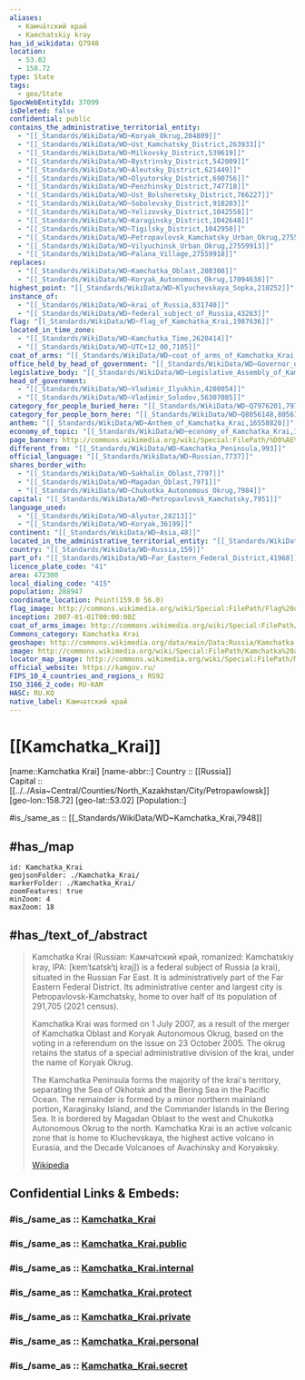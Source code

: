```yaml
---
aliases:
  - Камча́тский край
  - Kamchatskiy kray
has_id_wikidata: Q7948
location:
  - 53.02
  - 158.72
type: State
tags:
  - geo/State
SpocWebEntityId: 37099
isDeleted: false
confidential: public
contains_the_administrative_territorial_entity:
  - "[[_Standards/WikiData/WD~Koryak_Okrug,204809]]"
  - "[[_Standards/WikiData/WD~Ust_Kamchatsky_District,263933]]"
  - "[[_Standards/WikiData/WD~Milkovsky_District,539619]]"
  - "[[_Standards/WikiData/WD~Bystrinsky_District,542009]]"
  - "[[_Standards/WikiData/WD~Aleutsky_District,621449]]"
  - "[[_Standards/WikiData/WD~Olyutorsky_District,690756]]"
  - "[[_Standards/WikiData/WD~Penzhinsky_District,747718]]"
  - "[[_Standards/WikiData/WD~Ust_Bolsheretsky_District,766227]]"
  - "[[_Standards/WikiData/WD~Sobolevsky_District,918203]]"
  - "[[_Standards/WikiData/WD~Yelizovsky_District,1042558]]"
  - "[[_Standards/WikiData/WD~Karaginsky_District,1042648]]"
  - "[[_Standards/WikiData/WD~Tigilsky_District,1042950]]"
  - "[[_Standards/WikiData/WD~Petropavlovsk_Kamchatsky_Urban_Okrug,27559915]]"
  - "[[_Standards/WikiData/WD~Vilyuchinsk_Urban_Okrug,27559913]]"
  - "[[_Standards/WikiData/WD~Palana_Village,27559918]]"
replaces:
  - "[[_Standards/WikiData/WD~Kamchatka_Oblast,208308]]"
  - "[[_Standards/WikiData/WD~Koryak_Autonomous_Okrug,17094638]]"
highest_point: "[[_Standards/WikiData/WD~Klyuchevskaya_Sopka,210252]]"
instance_of:
  - "[[_Standards/WikiData/WD~krai_of_Russia,831740]]"
  - "[[_Standards/WikiData/WD~federal_subject_of_Russia,43263]]"
flag: "[[_Standards/WikiData/WD~flag_of_Kamchatka_Krai,1987636]]"
located_in_time_zone:
  - "[[_Standards/WikiData/WD~Kamchatka_Time,2620414]]"
  - "[[_Standards/WikiData/WD~UTC+12_00,7105]]"
coat_of_arms: "[[_Standards/WikiData/WD~coat_of_arms_of_Kamchatka_Krai,4136404]]"
office_held_by_head_of_government: "[[_Standards/WikiData/WD~Governor_of_Kamchatka_Krai,4151332]]"
legislative_body: "[[_Standards/WikiData/WD~Legislative_Assembly_of_Kamchatka_Krai,4184914]]"
head_of_government:
  - "[[_Standards/WikiData/WD~Vladimir_Ilyukhin,4200054]]"
  - "[[_Standards/WikiData/WD~Vladimir_Solodov,56307085]]"
category_for_people_buried_here: "[[_Standards/WikiData/WD~Q7976201,7976201]]"
category_for_people_born_here: "[[_Standards/WikiData/WD~Q8056148,8056148]]"
anthem: "[[_Standards/WikiData/WD~Anthem_of_Kamchatka_Krai,16558820]]"
economy_of_topic: "[[_Standards/WikiData/WD~economy_of_Kamchatka_Krai,100868460]]"
page_banner: http://commons.wikimedia.org/wiki/Special:FilePath/%D0%AE%D0%B6%D0%BD%D0%BE-%D0%9A%D0%B0%D0%BC%D1%87%D0%B0%D1%82%D1%81%D0%BA%D0%B8%D0%B9%20%D0%B1%D0%B0%D0%BD%D0%BD%D0%B5%D1%80%20%D0%9F%D0%B0%D0%BD%D0%BE%D1%80%D0%B0%D0%BC%D0%B0%20%D0%B4%D0%BE%D0%BC%D0%B0%D1%88%D0%BD%D0%B8%D1%85%20%D0%B2%D1%83%D0%BB%D0%BA%D0%B0%D0%BD%D0%BE%D0%B2.jpg
different_from: "[[_Standards/WikiData/WD~Kamchatka_Peninsula,993]]"
official_language: "[[_Standards/WikiData/WD~Russian,7737]]"
shares_border_with:
  - "[[_Standards/WikiData/WD~Sakhalin_Oblast,7797]]"
  - "[[_Standards/WikiData/WD~Magadan_Oblast,7971]]"
  - "[[_Standards/WikiData/WD~Chukotka_Autonomous_Okrug,7984]]"
capital: "[[_Standards/WikiData/WD~Petropavlovsk_Kamchatsky,7951]]"
language_used:
  - "[[_Standards/WikiData/WD~Alyutor,28213]]"
  - "[[_Standards/WikiData/WD~Koryak,36199]]"
continent: "[[_Standards/WikiData/WD~Asia,48]]"
located_in_the_administrative_territorial_entity: "[[_Standards/WikiData/WD~Russia,159]]"
country: "[[_Standards/WikiData/WD~Russia,159]]"
part_of: "[[_Standards/WikiData/WD~Far_Eastern_Federal_District,41968]]"
licence_plate_code: "41"
area: 472300
local_dialing_code: "415"
population: 288947
coordinate_location: Point(159.0 56.0)
flag_image: http://commons.wikimedia.org/wiki/Special:FilePath/Flag%20of%20Kamchatka%20Krai.svg
inception: 2007-01-01T00:00:00Z
coat_of_arms_image: http://commons.wikimedia.org/wiki/Special:FilePath/Coat%20of%20Arms%20of%20Kamchatka%20Krai.svg
Commons_category: Kamchatka Krai
geoshape: http://commons.wikimedia.org/data/main/Data:Russia/Kamchatka.map
image: http://commons.wikimedia.org/wiki/Special:FilePath/Kamchatka%20amo%202013143%20lrg.jpg
locator_map_image: http://commons.wikimedia.org/wiki/Special:FilePath/Map%20of%20Russia%20%282014%E2%80%932022%29%20-%20Kamchatka%20Krai%20%28Crimea%20disputed%29.svg
official_website: https://kamgov.ru/
FIPS_10_4_countries_and_regions_: RS92
ISO_3166_2_code: RU-KAM
HASC: RU.KQ
native_label: Камчатский край
---
```


# [[Kamchatka_Krai]] 

[name::Kamchatka Krai] 
[name-abbr::] 
Country :: [[Russia]]  
Capital :: [[../../Asia~Central/Counties/North_Kazakhstan/City/Petropawlowsk]]  
[geo-lon::158.72] 
[geo-lat::53.02] 
[Population::] 

#is_/same_as :: [[_Standards/WikiData/WD~Kamchatka_Krai,7948]] 

## #has_/map 

```leaflet
id: Kamchatka_Krai
geojsonFolder: ./Kamchatka_Krai/
markerFolder: ./Kamchatka_Krai/
zoomFeatures: true 
minZoom: 4 
maxZoom: 18
```

## #has_/text_of_/abstract 

> Kamchatka Krai (Russian: Камча́тский край, romanized: Kamchatskiy kray, IPA: [kɐmˈtɕatskʲɪj kraj]) is a federal subject of Russia (a krai), situated in the Russian Far East. It is administratively part of the Far Eastern Federal District. Its administrative center and largest city is Petropavlovsk-Kamchatsky, home to over half of its population of 291,705 (2021 census). 
>
> Kamchatka Krai was formed on 1 July 2007, as a result of the merger of Kamchatka Oblast and Koryak Autonomous Okrug, based on the voting in a referendum on the issue on 23 October 2005. The okrug retains the status of a special administrative division of the krai, under the name of Koryak Okrug.
>
> The Kamchatka Peninsula forms the majority of the krai's territory, separating the Sea of Okhotsk and the Bering Sea in the Pacific Ocean. The remainder is formed by a minor northern mainland portion, Karaginsky Island, and the Commander Islands in the Bering Sea. It is bordered by Magadan Oblast to the west and Chukotka Autonomous Okrug to the north. Kamchatka Krai is an active volcanic zone that is home to Kluchevskaya, the highest active volcano in Eurasia, and the Decade Volcanoes of Avachinsky and Koryaksky.
>
> [Wikipedia](https://en.wikipedia.org/wiki/Kamchatka%20Krai) 

## Confidential Links & Embeds: 

### #is_/same_as :: [Kamchatka_Krai](/_Standards/Earth/Continent/Asia/Asia~North/Asia~NorthEast/Kamchatka_Krai.md) 

### #is_/same_as :: [Kamchatka_Krai.public](/_public/Earth/Continent/Asia/Asia~North/Asia~NorthEast/Kamchatka_Krai.public.md) 

### #is_/same_as :: [Kamchatka_Krai.internal](/_internal/Earth/Continent/Asia/Asia~North/Asia~NorthEast/Kamchatka_Krai.internal.md) 

### #is_/same_as :: [Kamchatka_Krai.protect](/_protect/Earth/Continent/Asia/Asia~North/Asia~NorthEast/Kamchatka_Krai.protect.md) 

### #is_/same_as :: [Kamchatka_Krai.private](/_private/Earth/Continent/Asia/Asia~North/Asia~NorthEast/Kamchatka_Krai.private.md) 

### #is_/same_as :: [Kamchatka_Krai.personal](/_personal/Earth/Continent/Asia/Asia~North/Asia~NorthEast/Kamchatka_Krai.personal.md) 

### #is_/same_as :: [Kamchatka_Krai.secret](/_secret/Earth/Continent/Asia/Asia~North/Asia~NorthEast/Kamchatka_Krai.secret.md)

